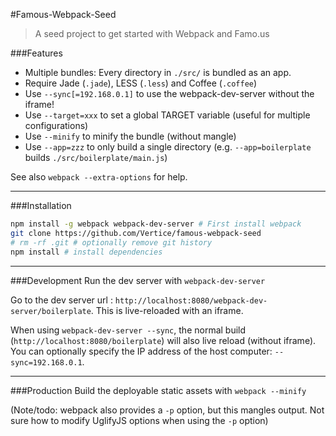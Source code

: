 #Famous-Webpack-Seed
> A seed project to get started with Webpack and Famo.us

###Features

* Multiple bundles: Every directory in `./src/` is bundled as an app.
* Require Jade (`.jade`), LESS (`.less`) and Coffee (`.coffee`)
* Use `--sync[=192.168.0.1]` to use the webpack-dev-server without the iframe! 
* Use `--target=xxx` to set a global TARGET variable (useful for multiple configurations)
* Use `--minify` to minify the bundle (without mangle)
* Use `--app=zzz` to only build a single directory (e.g. `--app=boilerplate` builds `./src/boilerplate/main.js`)

See also `webpack --extra-options` for help.

---

###Installation

```bash
npm install -g webpack webpack-dev-server # First install webpack
git clone https://github.com/Vertice/famous-webpack-seed
# rm -rf .git # optionally remove git history
npm install # install dependencies
```

---

###Development
Run the dev server with ```webpack-dev-server```

Go to the dev server url : ```http://localhost:8080/webpack-dev-server/boilerplate```. This is live-reloaded with an iframe.

When using ```webpack-dev-server --sync```, the normal build (```http://localhost:8080/boilerplate```) will also live reload (without iframe). You can optionally specify the IP address of the host computer: `--sync=192.168.0.1`.

---

###Production
Build the deployable static assets with ```webpack --minify```

(Note/todo: webpack also provides a `-p` option, but this mangles output. Not sure how to modify UglifyJS options when using the `-p` option)


